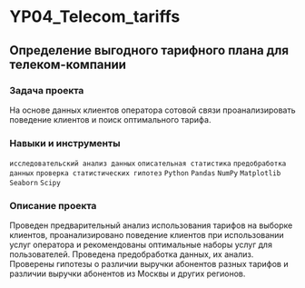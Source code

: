# YP04_Telecom_tariffs
## Определение выгодного тарифного плана для телеком-компании
### Задача проекта
На основе данных клиентов оператора сотовой связи проанализировать поведение клиентов и поиск оптимального тарифа. 
### Навыки и инструменты
`исследовательский анализ данных` `описательная статистика` `предобработка данных` `проверка статистических гипотез` `Python` `Pandas` `NumPy` `Matplotlib` `Seaborn` `Scipy`
### Описание проекта
Проведен предварительный анализ использования тарифов на выборке клиентов,
проанализировано поведение клиентов при использовании услуг оператора и
рекомендованы оптимальные наборы услуг для пользователей. Проведена предобработка
данных, их анализ. Проверены гипотезы о различии выручки абонентов разных тарифов и
различии выручки абонентов из Москвы и других регионов.
